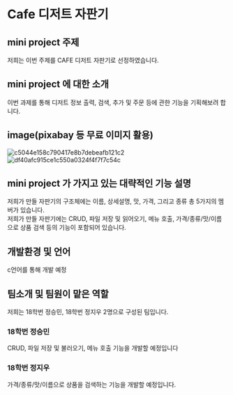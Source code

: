 # Cafe 디저트 자판기

## mini project 주제
저희는 이번 주제를 CAFE 디저트 자판기로 선정하였습니다.   

## mini project 에 대한 소개
이번 과제를 통해 디저트 정보 출력, 검색, 추가 및 주문 등에 관한 기능을 기획해보려 합니다.

## image(pixabay 등 무료 이미지 활용)
![c5044e158c790417e8b7debeafb121c2](https://user-images.githubusercontent.com/100391405/166157862-85da2993-ef02-4ad2-899b-2d48ed70f676.jpg)
![df40afc915ce1c550a0324f4f7f7c54c](https://user-images.githubusercontent.com/100391405/166157931-926d85e6-bf43-4ec1-8290-7a316a27d5a6.jpg)

## mini project 가 가지고 있는 대략적인 기능 설명
저희가 만들 자판기의 구조체에는 이름, 상세설명, 맛, 가격, 그리고 종류 총 5가지의 멤버가 있습니다.   
저희가 만들 자판기에는 CRUD, 파일 저장 및 읽어오기, 메뉴 호출, 가격/종류/맛/이름으로 상품 검색 등의 기능이 포함되어 있습니다.
## 개발환경 및 언어
c언어를 통해 개발 예정
## 팀소개 및 팀원이 맡은 역할
저희는 18학번 정승민, 18학번 정지우 2명으로 구성된 팀입니다.
### 18학번 정승민
CRUD, 파일 저장 및 불러오기, 메뉴 호출 기능을 개발할 예정입니다
### 18학번 정지우
가격/종류/맛/이름으로 상품을 검색하는 기능을 개발할 예정입니다.
